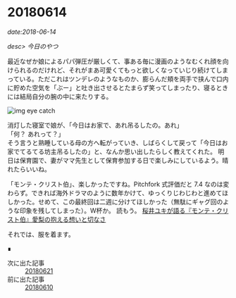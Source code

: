 # 20180614

*date:2018-06-14*

*desc> 今日のやつ*

最近なぜか娘によるパパ弾圧が厳しくて、事ある毎に漫画のようなむくれ顔を向けられるのだけれど、それがまあ可愛くてもっと欲しくなっていじり続けてしまっている。ただこれはツンデレのようなものか、膨らんだ頬を両手で挟んで口内に貯めた空気を「ぶー」と吐き出させるとたまらず笑ってしまったり、寝るときには結局自分の腕の中に来たりする。

![img eye catch](https://lh3.googleusercontent.com/pw/AM-JKLW7vMkKcdoYUaFL9ZLxaIVLSUhcHv58jakJBQxUGIGpK20-d69ibbMOWdyySoANukMiPbE3fU7_RcQXorPrORnFMfMVap5f8OJmyU3V2rjXQXBL2ZCxIkspv9T91_ZxOHrLh6CRkhH13gPTsyMjrmuDVg=w780-h585)

消灯した寝室で娘が、「今日はお家で、あれ吊るしたの。あれ」  
「何？ あれって？」  
そう言うと熟睡している母の方へ転がっていき、しばらくして戻って「今日はお家でてるてる坊主吊るしたの」と、なんか思い出したらしく教えてくれた。
明日は保育園で、妻がママ先生として保育参加する日で楽しみにしているよう。晴れたらいいね。

「モンテ・クリスト伯」、楽しかったですね。Pitchfork 式評価だと 7.4 なのは変わらず。できれば海外ドラマのように数年かけて、ゆっくりじわじわと進めてほしかった。せめて、この最終回は二週に分けてほしかった（無駄にギャグ回のような印象を残してしまった）。W杯か。
読もう。 [桜井ユキが語る『モンテ・クリスト伯』愛梨の抱える想いと切なさ](http://news.nicovideo.jp/watch/nw3539414)

それでは、服を着ます。

<footer>&#8718;</footer><nav class="post-recent"><dl><dt>次に出た記事</dt><dd><a href="20180621">20180621</a></dd><dt>前に出た記事</dt><dd><a href="20180610">20180610</a></dd></dl></nav>